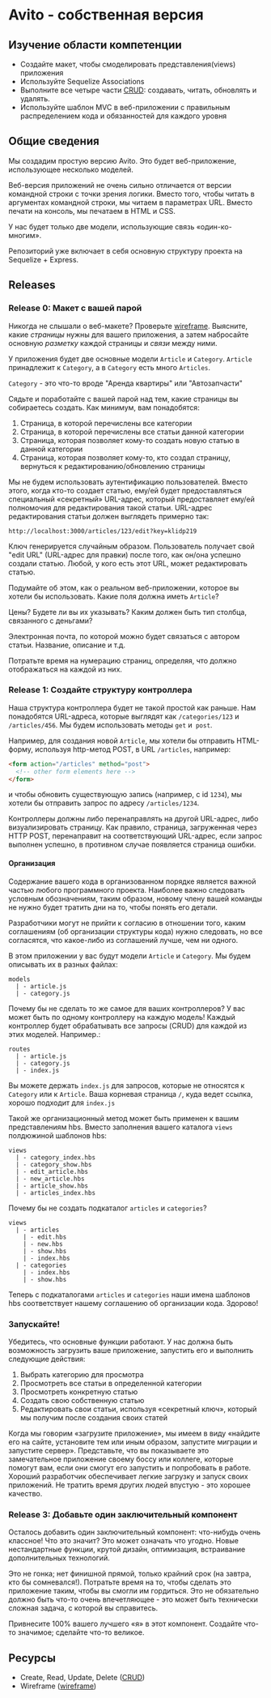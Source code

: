 # Avito - собственная версия

## Изучение области компетенции

* Создайте макет, чтобы смоделировать представления(views) приложения
* Используйте Sequelize Associations
* Выполните все четыре части [CRUD][]: создавать, читать, обновлять и удалять. 
* Используйте шаблон MVC в веб-приложении с правильным распределением кода и обязанностей для каждого уровня 

## Общие сведения

Мы создадим простую версию Avito. Это будет веб-приложение, использующее несколько моделей. 

Веб-версия приложений не очень сильно отличается от версии командной строки с точки зрения логики. Вместо того, чтобы читать в аргументах командной строки, мы читаем в параметрах URL. Вместо печати на консоль, мы печатаем в HTML и CSS.

У нас будет только две модели, использующие связь «один-ко-многим». 

Репозиторий уже включает в себя основную структуру проекта на Sequelize + Express.


## Releases

### Release 0: Макет с вашей парой

Никогда не слышали о веб-макете? Проверьте [wireframe][wireframe]. Выясните, какие *страницы* нужны для вашего приложения, а затем набросайте основную *разметку* каждой страницы и *связи* между ними.

У приложения будет две основные модели `Article` и `Category`.  `Article` принадлежит к `Category`, а в `Category` есть много `Articles`.

`Category` - это что-то вроде "Аренда квартиры" или "Автозапчасти"

Сядьте и поработайте с вашей парой над тем, какие страницы вы собираетесь создать.
Как минимум, вам понадобятся:

1. Страница, в которой перечислены все категории
2. Страница, в которой перечислены все статьи данной категории
3. Страница, которая позволяет кому-то создать новую статью в данной категории
4. Страница, которая позволяет кому-то, кто создал страницу, вернуться к редактированию/обновлению страницы

Мы не будем использовать аутентификацию пользователей. Вместо этого, когда кто-то создает статью, ему/ей будет предоставляться специальный «секретный» URL-адрес, который предоставляет ему/ей полномочия для редактирования такой статьи. URL-адрес редактирования статьи должен выглядеть примерно так:

```text
http://localhost:3000/articles/123/edit?key=klidp219
```

Ключ генерируется случайным образом. Пользователь получает свой "edit URL" (URL-адрес для правки) после того, как он/она успешно создали статью. Любой, у кого есть этот URL, может редактировать статью. 

Подумайте об этом, как о реальном веб-приложении, которое вы хотели бы использовать.
Какие поля должна иметь `Article`?

Цены? Будете ли вы их указывать? Каким должен быть тип столбца, связанного с деньгами?

Электронная почта, по которой можно будет связаться с автором статьи. Название, описание и т.д.

Потратьте время на нумерацию страниц, определяя, что должно отображаться на каждой из них. 

### Release 1: Создайте структуру контроллера

Наша структура контроллера будет не такой простой как раньше. Нам понадобятся URL-адреса, которые выглядят как `/categories/123` и `/articles/456`. Мы будем использовать методы `get` и` post`.

Например, для создания новой `Article`, мы хотели бы отправить HTML-форму, используя http-метод POST, в URL `/articles`, например:

```html
<form action="/articles" method="post">
  <!-- other form elements here -->
</form>
```

и чтобы обновить существующую запись (например, с id `1234`), мы хотели бы отправить запрос по адресу `/articles/1234`.


Контроллеры должны либо перенаправлять на другой URL-адрес, либо визуализировать страницу. Как правило, страница, загруженная через HTTP POST, перенаправит на соответствующий URL-адрес, если запрос выполнен успешно, в противном случае появляется страница ошибки.

#### Организация

Содержание вашего кода в организованном порядке является важной частью любого программного проекта. Наиболее важно следовать условным обозначениям, таким образом, новому члену вашей команды не нужно будет тратить дни на то, чтобы понять его детали.


Разработчики могут не прийти к согласию в отношении того, каким соглашениям (об организации структуры кода) нужно следовать, но все согласятся, что какое-либо из соглашений лучше, чем ни одного. 

В этом приложении у вас будут модели `Article` и `Category`. Мы будем описывать их в разных файлах:


```text
models
  | - article.js
  | - category.js
```

Почему бы не сделать то же самое для ваших контроллеров? У вас может быть по одному контроллеру на каждую модель! Каждый контроллер будет обрабатывать все запросы (CRUD) для каждой из этих моделей. Например.:


```text
routes
  | - article.js
  | - category.js
  | - index.js
```

Вы можете держать `index.js` для запросов, которые не относятся к `Category` или к `Article`. Ваша корневая страница `/`, куда ведет ссылка, хорошо подходит для `index.js`

Такой же организационный метод может быть применен к вашим представлениям hbs. Вместо заполнения вашего каталога `views` полдюжиной шаблонов hbs:

```text
views
  | - category_index.hbs
  | - category_show.hbs
  | - edit_article.hbs
  | - new_article.hbs
  | - article_show.hbs
  | - articles_index.hbs
```

Почему бы не создать подкаталог `articles` и `categories`?

```
views
  | - articles
    | - edit.hbs
    | - new.hbs
    | - show.hbs
    | - index.hbs
  | - categories
    | - index.hbs
    | - show.hbs
```

Теперь с подкаталогами `articles` и `categories` наши имена шаблонов hbs соответствует нашему соглашению об организации кода. Здорово!


### Запускайте!

Убедитесь, что основные функции работают. У нас должна быть возможность загрузить ваше приложение, запустить его и выполнить следующие действия:

1. Выбрать категорию для просмотра
2. Просмотреть все статьи в определенной категории
3. Просмотреть конкретную статью
4. Создать свою собственную статью
5. Редактировать свои статьи, используя «секретный ключ», который мы получим после создания своих статей 

Когда мы говорим «загрузите приложение», мы имеем в виду «найдите его на сайте, установите тем или иным образом, запустите миграции и запустите сервер». Представьте, что вы показываете это замечательное приложение своему боссу или коллеге, которые помогут вам, если они смогут его запустить и попробовать в работе. Хороший разработчик обеспечивает легкие загрузку и запуск своих приложений. Не тратить время других людей впустую - это хорошее качество.


### Release 3: Добавьте один заключительный компонент

Осталось добавить один заключительный компонент: что-нибудь очень классное! Что это значит? Это может означать что угодно. Новые нестандартные функции, крутой дизайн, оптимизация, встраивание дополнительных технологий.

Это не гонка; нет финишной прямой, только крайний срок (на завтра, кто бы сомневался!).
Потратьте время на то, чтобы сделать это приложение таким, чтобы вы смогли им гордиться. Это не обязательно должно быть что-то очень впечетляющее - это может быть технически сложная задача, с которой вы справитесь.

Привнесите 100% вашего лучшего «я» в этот компонент. Создайте что-то значимое; сделайте что-то великое.


## Ресурсы

* Create, Read, Update, Delete ([CRUD][])
* Wireframe ([wireframe][])

[CRUD]: http://en.wikipedia.org/wiki/Create,_read,_update_and_delete
[wireframe]: http://en.wikipedia.org/wiki/Website_wireframe
